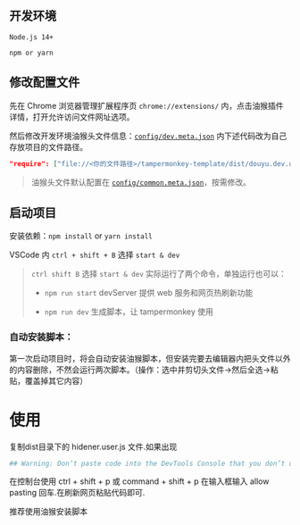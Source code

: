 ## 开发环境

`Node.js 14+`

`npm or yarn`



## 修改配置文件

先在 Chrome 浏览器管理扩展程序页 `chrome://extensions/` 内，点击油猴插件详情，打开允许访问文件网址选项。

然后修改开发环境油猴头文件信息：[`config/dev.meta.json`](config/dev.meta.json) 内下述代码改为自己存放项目的文件路径。

```json
"require": ["file://<你的文件路径>/tampermonkey-template/dist/douyu.dev.user.js"]
```

> 油猴头文件默认配置在 [`config/common.meta.json`](config/common.meta.json)，按需修改。

## 启动项目

安装依赖：`npm install` or `yarn install`

VSCode 内 `ctrl + shift + B` 选择 `start & dev`

> `ctrl shift B` 选择 `start & dev` 实际运行了两个命令，单独运行也可以：
>
> - `npm run start` devServer 提供 web 服务和网页热刷新功能
>
> - `npm run dev` 生成脚本，让 tampermonkey 使用

### 自动安装脚本：

第一次启动项目时，将会自动安装油猴脚本，但安装完要去编辑器内把头文件以外的内容删除，不然会运行两次脚本。（操作：选中并剪切头文件->然后全选->粘贴，覆盖掉其它内容）

# 使用

复制dist目录下的 hidener.user.js 文件.如果出现

```sh
## Warning: Don’t paste code into the DevTools Console that you don’t understand or haven’t reviewed yourself. This could allow attackers to steal your identity or take control of your computer. Please type ‘allow pasting’ below to allow pasting.
```

在控制台使用 ctrl + shift + p  或 command + shift + p 在输入框输入 allow pasting 回车.在刷新网页粘贴代码即可.

推荐使用油猴安装脚本 
